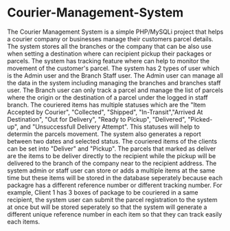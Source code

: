 # Courier-Management-System
 
The Courier Management System is a simple PHP/MySQLi project that helps a courier company or businesses manage their customers parcel details. 
The system stores all the branches or the company that can be also use when setting a destination where can recipient pickup their packages or parcels.
The system has tracking feature where can help to monitor the movement of the customer's parcel. The system has 2 types of user which is the Admin user and the Branch Staff user. The Admin user can manage all the data in the system including managing the branches and branches staff user.
The Branch user can only track a parcel and manage the list of parcels where the origin or the destination of a parcel under the logged in staff branch.
The couriered items has multiple statuses which are the "Item Accepted by Courier", "Collected", "Shipped", "In-Transit","Arrived At Destination", "Out for Delivery", "Ready to Pickup", "Delivered", "Picked-up", and "Unsuccessfull Delivery Attempt". This statuses will help to determin the parcels movement. The system also generates a report between two dates and selected status. 
The couriered items of the clients can be set into "Deliver" and "Pickup". The parcels that marked as deliver are the items to be deliver directly to the recipient while the pickup will be delivered to the branch of the company near to the recipient address.
The system admin or staff user can store or adds a multiple items at the same time but these items will be stored in the database seperately because each packagre has a different reference number or different tracking number. For example, Client 1 has 3 boxes of package to be couriered in a same recipient, the system user can submit the parcel registration to the system at once but will be stored seperately so that the system will generate a different unique reference number in each item so that they can track easily each items.
